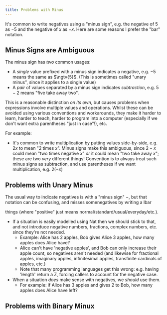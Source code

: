 ```yaml
---
title: Problems with Minus
---
```


It's common to write negatives using a "minus sign", e.g. the negative of $5$ as
$-5$ and the negative of $x$ as $-x$. Here are some reasons I prefer the "bar"
notation.

## Minus Signs are Ambiguous ##

The minus sign has *two* common usages:

 - A *single* value prefixed with a minus sign indicates a negative, e.g. $-5$
   means the same as $\ngtv{5}$. (This is sometimes called "unary minus",
   since it applies to a single value)
 - A *pair* of values separated by a minus sign indicates *subtraction*, e.g.
   $5-2$ means "five take away two".

This is a reasonable distinction *on its own*, but causes problems when
expressions involve multiple values and operations. Whilst these can be avoided
using various conventions and workarounds, they make it harder to learn, harder
to teach, harder to program into a computer (especially if we don't want extra
parentheses "just in case"!), etc.

For example:

 - It's common to write multiplication by putting values side-by-side, e.g. $2x$
   to mean "$2$ times $x$". Minus signs make this ambiguous, since $2-x$ could
   mean "two times negative $x$" *or* it could mean "two take away $x$"; these
   are two *very* different things! Convention is to always treat such minus
   signs as subtraction, and use parentheses if we want multiplication, e.g.
   $2(-x)$

## Problems with Unary Minus ##

The usual way to indicate negatives is with a "minus sign" $-$, but that
notation can be confusing, and misses somenegatives by writing a lbar

things (where "positive" just means normal/standard/usual/everyday/etc.).

 - If a situation is easily modelled using Nat then we should stick to that, and
not introduce negative numbers, fractions, complex numbers, etc. since they're
not needed.
    - Example: Alice has 2 apples, Bob gives Alice 3 apples, how many apples
does Alice have?
    - Alice can't have 'negative apples', and Bob can only increase their apple
count, so negatives aren't needed (and likewise for fractional apples,
imaginary apples, infinitesimal apples, transfinite cardinals of apples,
etc.)
    - Note that many programming languages get this wrong: e.g. having 'length'
return a Z, forcing callers to account for the negative case.
 - When a situation *does* make sense with negatives, we *should* use them.
    - For example: if Alice has 3 apples and gives 2 to Bob, how many apples
does Alice have left?

## Problems with Binary Minux ##
